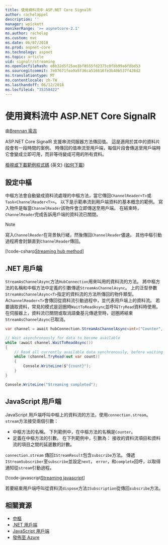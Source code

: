 ```yaml
---
title: 使用資料流中 ASP.NET Core SignalR
author: rachelappel
description: ''
manager: wpickett
monikerRange: '>= aspnetcore-2.1'
ms.author: rachelap
ms.custom: mvc
ms.date: 06/07/2018
ms.prod: aspnet-core
ms.technology: aspnet
ms.topic: article
uid: signalr/streaming
ms.openlocfilehash: e8b32d5f25ae3bf8555fd2375c0fbb99a6f8bd53
ms.sourcegitcommit: 7e87671fea9a5f36ca516616fe3b40b537f428d2
ms.translationtype: MT
ms.contentlocale: zh-TW
ms.lasthandoff: 06/12/2018
ms.locfileid: "35358422"
---
```

# <a name="use-streaming-in-aspnet-core-signalr"></a>使用資料流中 ASP.NET Core SignalR

由[Brennan 瑜吉](https://github.com/BrennanConroy)

ASP.NET Core SignalR 支援串流伺服器方法傳回值。 這是適用於其中的資料片段會有一段時間的案例。 時傳回的值串流至用戶端，每個片段會傳送至用戶端時它會變成立即可用，而非等待變成可用的所有資料。

[檢視或下載範例程式碼](https://github.com/aspnet/Docs/tree/live/aspnetcore/signalr/streaming/sample) \(英文\) ([如何下載](xref:tutorials/index#how-to-download-a-sample))

## <a name="set-up-the-hub"></a>設定中樞

中樞方法會自動變成資料流處理的中樞方法，當它傳回`ChannelReader<T>`或`Task<ChannelReader<T>>`。 以下是示範串流到用戶端資料的基本概念的範例。 寫入物件是每當`ChannelReader`該物件會立即傳送至用戶端。 在結束時，`ChannelReader`完成告訴用戶端的資料流已關閉。

> [!NOTE]
> 寫入`ChannelReader`在背景執行緒，然後傳回`ChannelReader`儘速。 其他中樞引動過程將會封鎖直到`ChannelReader`傳回。

[!code-csharp[Streaming hub method](streaming/sample/hubs/streamhub.cs?range=10-34)]

## <a name="net-client"></a>.NET 用戶端

`StreamAsChannelAsync`方法`HubConnection`用來叫用的資料流的方法。 將中樞方法的名稱和中樞方法中定義的引數傳遞`StreamAsChannelAsync`。 上的泛型參數`StreamAsChannelAsync<T>`指定的資料流的方法所傳回的物件類型。 A`ChannelReader<T>`會傳回從資料流引動過程中，並代表用戶端上的資料流。 若要讀取資料，常見的模式是迴圈時`WaitToReadAsync`並呼叫`TryRead`資料時使用。 在伺服器上，資料流已關閉或取消語彙基元傳遞至時，迴圈將結束`StreamAsChannelAsync`已取消。

```csharp
var channel = await hubConnection.StreamAsChannelAsync<int>("Counter", 10, 500, CancellationToken.None);

// Wait asynchronously for data to become available
while (await channel.WaitToReadAsync())
{
    // Read all currently available data synchronously, before waiting for more data
    while (channel.TryRead(out var count))
    {
        Console.WriteLine($"{count}");
    }
}

Console.WriteLine("Streaming completed");
```

## <a name="javascript-client"></a>JavaScript 用戶端

JavaScript 用戶端呼叫中樞上的資料流的方法，使用`connection.stream`。 `stream`方法接受兩個引數：

* 中樞方法的名稱。 下列範例中，在中樞方法的名稱是`Counter`。
* 定義在中樞方法的引數。 在下列範例中，引數為： 接收的資料流項目和資料流的項目之間的延遲數的計數。

`connection.stream` 傳回`IStreamResult`包含`subscribe`方法。 傳遞`IStreamSubscriber`至`subscribe`並設定`next`， `error`，和`complete`回呼，以取得通知從`stream`引動過程。

[!code-javascript[Streaming javascript](streaming/sample/wwwroot/js/stream.js?range=19-36)]

若要結束用戶端呼叫從資料流`dispose`方法`ISubscription`從傳回`subscribe`方法。

## <a name="related-resources"></a>相關資源

* [中樞](xref:signalr/hubs)
* [.NET 用戶端](xref:signalr/dotnet-client)
* [JavaScript 用戶端](xref:signalr/javascript-client)
* [發佈至 Azure](xref:signalr/publish-to-azure-web-app)